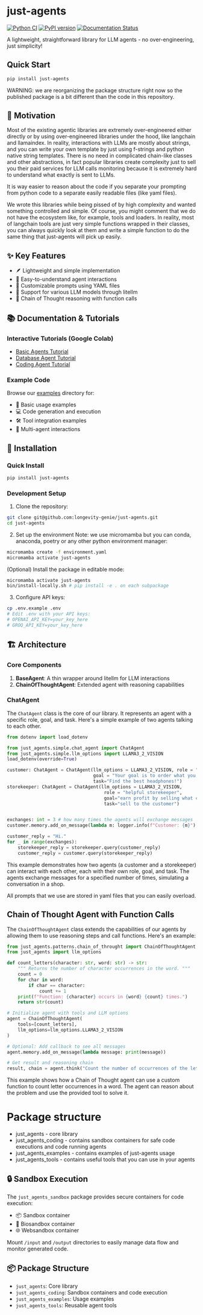 # just-agents
[![Python CI](https://github.com/longevity-genie/just-agents/actions/workflows/run_tests.yaml/badge.svg)](https://github.com/longevity-genie/just-agents/actions/workflows/run_tests.yaml)
[![PyPI version](https://badge.fury.io/py/just-agents.svg)](https://badge.fury.io/py/just-agents)
[![Documentation Status](https://readthedocs.org/projects/just-agents/badge/?version=latest)](https://just-agents.readthedocs.io/en/latest/?badge=latest)

A lightweight, straightforward library for LLM agents - no over-engineering, just simplicity!

## Quick Start
```bash
pip install just-agents
```

WARNING: we are reorganizing the package structure right now so the published package is a bit different than the code in this repository.

## 🎯 Motivation

Most of the existing agentic libraries are extremely over-engineered either directly or by using over-engineered libraries under the hood, like langchain and llamaindex.
In reality, interactions with LLMs are mostly about strings, and you can write your own template by just using f-strings and python native string templates.
There is no need in complicated chain-like classes and other abstractions, in fact popular libraries create complexity just to sell you their paid services for LLM calls monitoring because it is extremely hard to understand what exactly is sent to LLMs.

It is way easier to reason about the code if you separate your prompting from python code to a separate easily readable files (like yaml files).

We wrote this libraries while being pissed of by high complexity and wanted something controlled and simple.
Of course, you might comment that we do not have the ecosystem like, for example, tools and loaders. In reality, most of langchain tools are just very simple functions wrapped in their classes, you can always quickly look at them and write a simple function to do the same thing that just-agents will pick up easily.

## ✨ Key Features
- 🪶 Lightweight and simple implementation
- 📝 Easy-to-understand agent interactions
- 🔧 Customizable prompts using YAML files
- 🤖 Support for various LLM models through litellm
- 🔄 Chain of Thought reasoning with function calls

## 📚 Documentation & Tutorials

### Interactive Tutorials (Google Colab)
- [Basic Agents Tutorial](https://github.com/longevity-genie/just-agents/blob/main/examples/notebooks/01_just_agents_colab.ipynb)
- [Database Agent Tutorial](https://github.com/longevity-genie/just-agents/blob/main/examples/notebooks/02_sqlite_example.ipynb)
- [Coding Agent Tutorial](https://github.com/longevity-genie/just-agents/blob/main/examples/notebooks/03_coding_agent.ipynb)

### Example Code
Browse our [examples](https://github.com/longevity-genie/just-agents/tree/main/examples) directory for:
- 🔰 Basic usage examples
- 💻 Code generation and execution
- 🛠️ Tool integration examples
- 👥 Multi-agent interactions


## 🚀 Installation

### Quick Install
```bash
pip install just-agents
```

### Development Setup
1. Clone the repository:
```bash
git clone git@github.com:longevity-genie/just-agents.git
cd just-agents
```

2. Set up the environment 
Note: we use micromamba but you can conda, anaconda, poetry or any other python environment manager:

```bash
micromamba create -f environment.yaml
micromamba activate just-agents
```

(Optional) Install the package in editable mode:
```bash
micromamba activate just-agents
bin/install-locally.sh # pip install -e . on each subpackage
```

3. Configure API keys:
```bash
cp .env.example .env
# Edit .env with your API keys:
# OPENAI_API_KEY=your_key_here
# GROQ_API_KEY=your_key_here
```
## 🏗️ Architecture

### Core Components
1. **BaseAgent**: A thin wrapper around litellm for LLM interactions
3. **ChainOfThoughtAgent**: Extended agent with reasoning capabilities


### ChatAgent

The `ChatAgent` class is the core of our library. 
It represents an agent with a specific role, goal, and task. Here's a simple example of two agents talking to each other.

```python
from dotenv import load_dotenv

from just_agents.simple.chat_agent import ChatAgent
from just_agents.simple.llm_options import LLAMA3_2_VISION
load_dotenv(override=True)

customer: ChatAgent = ChatAgent(llm_options = LLAMA3_2_VISION, role = "customer at a shop",
                                goal = "Your goal is to order what you want, while speaking concisely and clearly",
                                task="Find the best headphones!")
storekeeper: ChatAgent = ChatAgent(llm_options = LLAMA3_2_VISION,
                                    role = "helpful storekeeper",
                                    goal="earn profit by selling what customers need",
                                    task="sell to the customer")


exchanges: int = 3 # how many times the agents will exchange messages
customer.memory.add_on_message(lambda m: logger.info(f"Customer: {m}") if m.role == "user" else logger.info(f"Storekeeper: {m}"))

customer_reply = "Hi."
for _ in range(exchanges):
    storekeeper_reply = storekeeper.query(customer_reply)
    customer_reply = customer.query(storekeeper_reply)
```

This example demonstrates how two agents (a customer and a storekeeper) can interact with each other, each with their own role, 
goal, and task. The agents exchange messages for a specified number of times, simulating a conversation in a shop.

All prompts that we use are stored in yaml files that you can easily overload.

## Chain of Thought Agent with Function Calls

The `ChainOfThoughtAgent` class extends the capabilities of our agents by allowing them to use reasoning steps and call functions. 
Here's an example:

```python
from just_agents.patterns.chain_of_throught import ChainOfThoughtAgent
from just_agents import llm_options

def count_letters(character: str, word: str) -> str:
    """ Returns the number of character occurrences in the word. """
    count = 0
    for char in word:
        if char == character:
            count += 1
    print(f"Function: {character} occurs in {word} {count} times.")
    return str(count)

# Initialize agent with tools and LLM options
agent = ChainOfThoughtAgent(
    tools=[count_letters],
    llm_options=llm_options.LLAMA3_2_VISION
)

# Optional: Add callback to see all messages
agent.memory.add_on_message(lambda message: print(message))

# Get result and reasoning chain
result, chain = agent.think("Count the number of occurrences of the letter 'L' in the word - 'LOLLAPALOOZA'.")
```

This example shows how a Chain of Thought agent can use a custom function to count letter occurrences in a word. The agent can 
reason about the problem and use the provided tool to solve it.

# Package structure

* just_agents - core library
* just_agents_coding - contains sandbox containers for safe code executions and code running agents
* just_agents_examples - contains examples of just-agents usage
* just_agents_tools - contains useful tools that you can use in your agents

## 🔒 Sandbox Execution

The `just_agents_sandbox` package provides secure containers for code execution:
- 📦 Sandbox container
- 🧬 Biosandbox container
- 🌐 Websandbox container

Mount `/input` and `/output` directories to easily manage data flow and monitor generated code.

## 📦 Package Structure
- `just_agents`: Core library
- `just_agents_coding`: Sandbox containers and code execution
- `just_agents_examples`: Usage examples
- `just_agents_tools`: Reusable agent tools